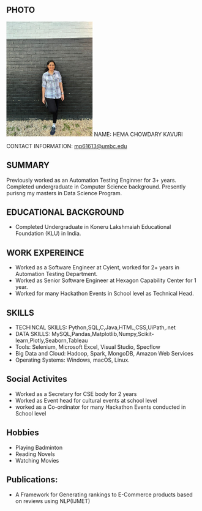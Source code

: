## PHOTO
<img src = "https://github.com/HemaKavuri/DATA-690-FALL-STATISTICAL-ANAYLSIS-VISUALIZATION/blob/main/ASSIGNMENT%20-01/photo.jpeg" height=300/>
NAME: HEMA CHOWDARY KAVURI

CONTACT INFORMATION: mp61613@umbc.edu

## SUMMARY
 Previously worked as an Automation Testing Enginner for 3+ years. Completed undergraduate in Computer Science background. Presently purisng my masters in Data Science Program.

## EDUCATIONAL BACKGROUND 
- Completed Undergraduate in Koneru Lakshmaiah Educational Foundation (KLU) in India.

## WORK EXPEREINCE 
- Worked as a Software Engineer at Cyient, worked for 2+ years in Automation Testing Department.
- Worked as Senior Software Engineer at Hexagon Capability Center for 1 year.
- Worked for many Hackathon Events in School level as Technical Head.

## SKILLS
-  TECHINCAL SKILLS: Python,SQL,C,Java,HTML,CSS,UiPath,.net
-  DATA SKILLS: MySQL,Pandas,Matplotlib,Numpy,Scikit-learn,Plotly,Seaborn,Tableau
-  Tools: Selenium, Microsoft Excel, Visual Studio, Specflow
-  Big Data and Cloud: Hadoop, Spark, MongoDB, Amazon Web Services
-  Operating Systems: Windows, macOS, Linux.

## Social Activites
- Worked as a Secretary for CSE body for 2 years
- Worked as Event head for cultural events at school level
- worked as a Co-ordinator for many Hackathon Events conducted in School level

## Hobbies
- Playing Badminton 
- Reading Novels
- Watching Movies

## Publications:
- A Framework for Generating rankings to E-Commerce products based on reviews using NLP(IJMET)
